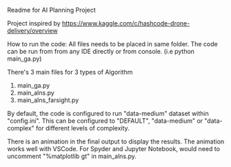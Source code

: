 Readme for AI Planning Project 

Project inspired by
https://www.kaggle.com/c/hashcode-drone-delivery/overview

How to run the code: All files needs to be placed in same folder. The code can be run from from any IDE directly or from console.
(i.e python main_ga.py)

There's 3 main files for 3 types of Algorithm
1) main_ga.py
2) main_alns.py
3) main_alns_farsight.py

By default, the code is configured to run "data-medium" dataset within "config.ini". This can be configured to "DEFAULT", "data-medium" or "data-complex" for different levels of complexity. 

There is an animation in the final output to display the results. The animation works well with VSCode.
For Spyder and Jupyter Notebook, would need to uncomment "%matplotlib gt" in main_alns.py.
